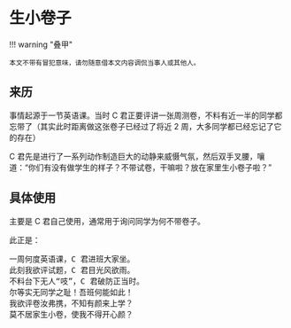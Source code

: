# 生小卷子

!!! warning "叠甲"
    
    本文不带有冒犯意味，请勿随意借本文内容调侃当事人或其他人。

## 来历

事情起源于一节英语课。当时 C 君正要评讲一张周测卷，不料有近一半的同学都忘带了（其实此时距离做这张卷子已经过了将近 $2$ 周，大多同学都已经忘记了它的存在）

C 君先是进行了一系列动作制造巨大的动静来威慑气氛，然后双手叉腰，嚷道：“你们有没有做学生的样子？不带试卷，干嘛啦？放在家里生小卷子啦？”

## 具体使用

主要是 C 君自己使用，通常用于询问同学为何不带卷子。

此正是：
<pre>
一周何度英语课，C 君进班大家坐。
此刻我欲评试题，C 君目光风欲雨。
不料台下无人“吱”，C 君破防正当时。
尔等实无同学之耻！吾班何能如此！
我欲评卷汝弗携，不知有颜来上学？
莫不居家生小卷，使我不得开心颜？
</pre>